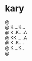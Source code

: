# kary

@ <br/>
@ K....K...<br/>
@ K..K....A<br/>
@ KK......A<br/>
@ K..K....<br/>
@ K....K..<br/>
@ <br/>

<!--
@ ......
@ K..K..@   @@   @ @
@ K.K..A @  @ @  @ @
@ KK...A@@  @@   @ @
@ K.K..@ @  @ @   @
@ K..K.@ @  @ @   @
@ .....
-->
